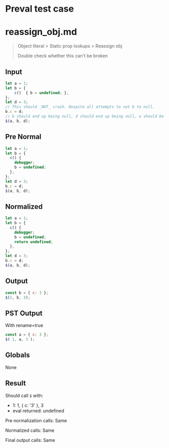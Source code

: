 # Preval test case

# reassign_obj.md

> Object literal > Static prop lookups > Reassign obj
>
> Double check whether this can't be broken

## Input

`````js filename=intro
let a = 1;
let b = {
    c()  { b = undefined; },
};
let d = 3;
// This should _NOT_ crash. Despite all attempts to set b to null.
b.c = d;
// b should end up being null, d should end up being null, a should be 3.
$(a, b, d);
`````

## Pre Normal


`````js filename=intro
let a = 1;
let b = {
  c() {
    debugger;
    b = undefined;
  },
};
let d = 3;
b.c = d;
$(a, b, d);
`````

## Normalized


`````js filename=intro
let a = 1;
let b = {
  c() {
    debugger;
    b = undefined;
    return undefined;
  },
};
let d = 3;
b.c = d;
$(a, b, d);
`````

## Output


`````js filename=intro
const b = { c: 3 };
$(1, b, 3);
`````

## PST Output

With rename=true

`````js filename=intro
const a = { c: 3 };
$( 1, a, 3 );
`````

## Globals

None

## Result

Should call `$` with:
 - 1: 1, { c: '3' }, 3
 - eval returned: undefined

Pre normalization calls: Same

Normalized calls: Same

Final output calls: Same
